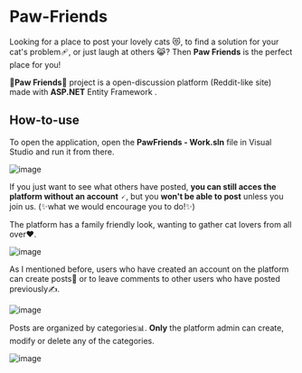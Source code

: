 # Paw-Friends
  Looking for a place to post your lovely cats 😻, to find a solution for your cat's problem🩹, or just laugh at others 😹? Then **Paw Friends** is the perfect place for you!

🐾**Paw Friends**🐾 project is a open-discussion platform (Reddit-like site) made with **ASP.NET** Entity Framework . 

## How-to-use

  To open the application, open the **PawFriends - Work.sln** file in Visual Studio and run it from there.

![image](https://user-images.githubusercontent.com/95626494/221880470-bd6e1169-c298-4b7a-8158-dabeb30dbd1d.png)

  If you just want to see what others have posted, **you can still acces the platform without an account** 🗸, but you **won't be able to post** unless you join us. (✨what we would encourage you to do!✨)

The platform has a family friendly look, wanting to gather cat lovers from all over❤️. 

![image](https://user-images.githubusercontent.com/95626494/221887794-c407f5e4-978b-420d-83db-a49420a31b48.png)

As I mentioned before, users who have created an account on the platform can create posts📰 or to leave comments to other users who have posted previously✍️.

![image](https://user-images.githubusercontent.com/95626494/221905286-0140b62a-d623-4562-95c8-3dfec44a18f3.png)

Posts are organized by categories📊. **Only** the platform admin can create, modify or delete any of the categories. 

![image](https://user-images.githubusercontent.com/95626494/221907094-ecb83650-77c4-4dcf-9d46-30d16664585d.png)





